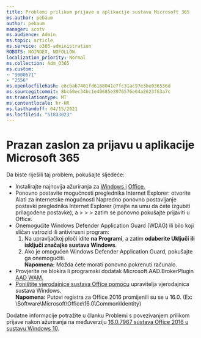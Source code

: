 ```yaml
---
title: Problemi prilikom prijave u aplikacije sustava Microsoft 365
ms.author: pebaum
author: pebaum
manager: scotv
ms.audience: Admin
ms.topic: article
ms.service: o365-administration
ROBOTS: NOINDEX, NOFOLLOW
localization_priority: Normal
ms.collection: Adm_O365
ms.custom:
- "9000571"
- "2556"
ms.openlocfilehash: e6cbab7401fd6168041e7fc31ac97e3be036536d
ms.sourcegitcommit: 8bc60ec34bc1e40685e3976576e04a2623f63a7c
ms.translationtype: MT
ms.contentlocale: hr-HR
ms.lasthandoff: 04/15/2021
ms.locfileid: "51833023"
---
```

# <a name="blank-sign-in-screen-in-microsoft-365-apps"></a>Prazan zaslon za prijavu u aplikacije Microsoft 365

Da biste riješili taj problem, pokušajte sljedeće:
- Instalirajte najnovija ažuriranja za [Windows i](https://support.microsoft.com/help/4027667/windows-10-update) [Office.](https://support.office.com/article/update-office-and-your-computer-with-microsoft-update-2ab296f3-7f03-43a2-8e50-46de917611c5)
- Ponovno postavite mogućnosti preglednika Internet Explorer: otvorite Alati za internetske mogućnosti Napredno ponovno postavljanje postavki preglednika Internet Explorer (imajte na umu da ćete izgubiti prilagođene postavke), a  >    >    >   zatim se ponovno pokušajte prijaviti u Office.
- Onemogućite Windows Defender Application Guard (WDAG) ili bilo koji sličan vatrozid ili antivirusni program:
    1. Na upravljačkoj ploči idite **na Programi**, a zatim **odaberite Uključi ili isključi značajke sustava Windows**.
    2. Ako je omogućen Windows Defender Application Guard, pokušajte ga onemogućiti.<br/>
    **Napomena:** Možda ćete morati ponovno pokrenuti računalo.
- Provjerite ne blokira li programski dodatak Microsoft.AAD.BrokerPlugin [AAD WAM.](https://docs.microsoft.com/office365/troubleshoot/administration/connection-issue-when-sign-in-office-2016#symptom-1)
- [Poništite vjerodajnice sustava Office pomoću](https://docs.microsoft.com/office/troubleshoot/error-messages/another-account-already-signed-in#step-3-clear-cached-credentials-on-the-computer) upravitelja vjerodajnica sustava Windows.<br/>
    **Napomena:** Putovi registra za Office 2016 promijenili su se u 16.0. (Ex: \Software\Microsoft\Office\16.0\Common\Identity\)

Dodatne informacije potražite u članku Problemi s povezivanjem prilikom prijave nakon ažuriranja na međuverziju [16.0.7967 sustava Office 2016 u sustavu Windows 10](https://docs.microsoft.com/office365/troubleshoot/administration/connection-issue-when-sign-in-office-2016).